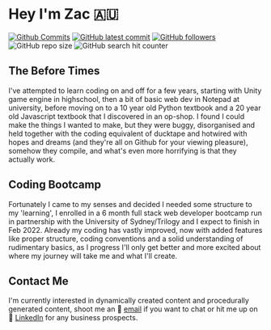 # Hey I'm Zac :australia:

[![Github Commits](https://img.shields.io/github/commit-activity/w/HobbaZ/HobbaZ)](https://github.com/HobbaZ/HobbaZ/commits)
[![GitHub latest commit](https://img.shields.io/github/last-commit/HobbaZ/HobbaZ)](https://github.com/HobbaZ/HobbaZ/branches)
[![GitHub followers](https://img.shields.io/github/followers/HobbaZ.svg)]()
![GitHub repo size](https://img.shields.io/github/repo-size/HobbaZ/HobbaZ)
![GitHub search hit counter](https://img.shields.io/github/search/HobbaZ/HobbaZ/hits)

## The Before Times

I've attempted to learn coding on and off for a few years, starting with Unity game engine in highschool, then a bit of basic web dev in Notepad at university, before moving on to a 10 year old Python textbook and a 20 year old Javascript textbook that I discovered in an op-shop. I found I could make the things I wanted to make, but they were buggy, disorganised and held together with the coding equivalent of ducktape and hotwired with hopes and dreams (and they're all on Github for your viewing pleasure), somehow they compile, and what's even more horrifying is that they actually work. 

## Coding Bootcamp

Fortunately I came to my senses and decided I needed some structure to my 'learning', I enrolled in a 6 month full stack web developer bootcamp run in partnership with the University of Sydney/Trilogy and I expect to finish in Feb 2022. Already my coding has vastly improved, now with added features like proper structure, coding conventions and a solid understanding of rudimentary basics, as I progress I'll only get better and more excited about where my journey will take me and what I'll create. 

## Contact Me

I'm currently interested in dynamically created content and procedurally generated content, shoot me an 📧 [email](zachobba@gmail.com) if you want to chat or hit me up on 💼 [LinkedIn](https://www.linkedin.com/in/zachary-hobba-52aaa182/) for any business prospects.